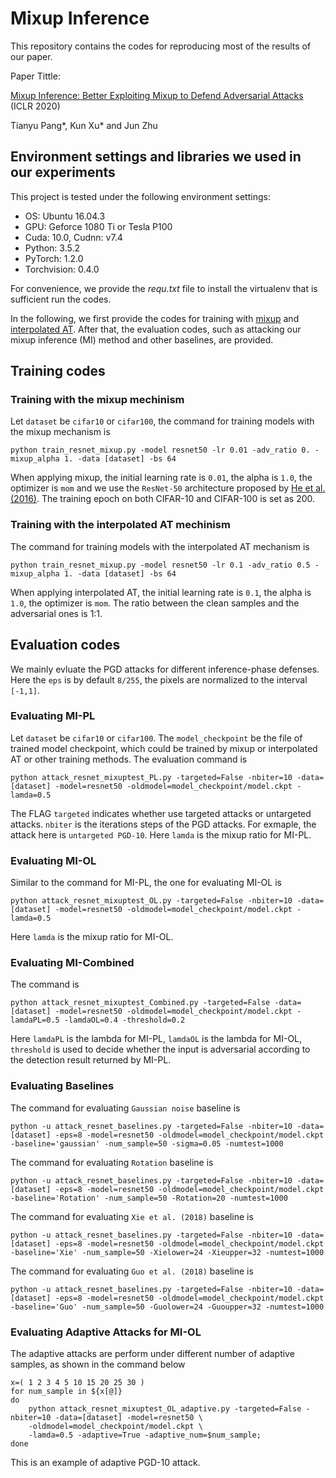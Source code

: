 # Mixup Inference

This repository contains the codes for reproducing most of the results of our paper.

Paper Tittle:

[Mixup Inference: Better Exploiting Mixup to Defend Adversarial Attacks](https://arxiv.org/pdf/1909.11515.pdf) (ICLR 2020)

Tianyu Pang*, Kun Xu* and Jun Zhu

## Environment settings and libraries we used in our experiments

This project is tested under the following environment settings:
- OS: Ubuntu 16.04.3
- GPU: Geforce 1080 Ti or Tesla P100
- Cuda: 10.0, Cudnn: v7.4
- Python: 3.5.2
- PyTorch: 1.2.0
- Torchvision: 0.4.0

For convenience, we provide the *requ.txt* file to install the virtualenv that is sufficient run the codes.

In the following, we first provide the codes for training with [mixup](https://arxiv.org/pdf/1710.09412.pdf) and [interpolated AT](https://arxiv.org/pdf/1906.06784.pdf). After that, the evaluation codes, such as attacking our mixup inference (MI) method and other baselines, are provided.

## Training codes

### Training with the mixup mechinism

Let `dataset` be `cifar10` or `cifar100`, the command for training models with the mixup mechanism is
```shell
python train_resnet_mixup.py -model resnet50 -lr 0.01 -adv_ratio 0. -mixup_alpha 1. -data [dataset] -bs 64
```
When applying mixup, the initial learning rate is `0.01`, the alpha is `1.0`, the optimizer is `mom` and we use the `ResNet-50` architecture proposed by [He et al. (2016)](https://arxiv.org/abs/1603.05027). The training epoch on both CIFAR-10 and CIFAR-100 is set as 200.

### Training with the interpolated AT mechinism

The command for training models with the interpolated AT mechanism is
```shell
python train_resnet_mixup.py -model resnet50 -lr 0.1 -adv_ratio 0.5 -mixup_alpha 1. -data [dataset] -bs 64
```
When applying interpolated AT, the initial learning rate is `0.1`, the alpha is `1.0`, the optimizer is `mom`. The ratio between the clean samples and the adversarial ones is 1:1.


## Evaluation codes

We mainly evluate the PGD attacks for different inference-phase defenses. Here the `eps` is by default `8/255`, the pixels are normalized to the interval `[-1,1]`.

### Evaluating MI-PL

Let `dataset` be `cifar10` or `cifar100`. The `model_checkpoint` be the file of trained model checkpoint, which could be trained by mixup or interpolated AT or other training methods. The evaluation command is
```shell
python attack_resnet_mixuptest_PL.py -targeted=False -nbiter=10 -data=[dataset] -model=resnet50 -oldmodel=model_checkpoint/model.ckpt -lamda=0.5
```
The FLAG `targeted` indicates whether use targeted attacks or untargeted attacks. `nbiter` is the iterations steps of the PGD attacks. For exmaple, the attack here is `untargeted PGD-10`. Here `lamda` is the mixup ratio for MI-PL.

### Evaluating MI-OL

Similar to the command for MI-PL, the one for evaluating MI-OL is
```shell
python attack_resnet_mixuptest_OL.py -targeted=False -nbiter=10 -data=[dataset] -model=resnet50 -oldmodel=model_checkpoint/model.ckpt -lamda=0.5
```
Here `lamda` is the mixup ratio for MI-OL.

### Evaluating MI-Combined

The command is
```shell
python attack_resnet_mixuptest_Combined.py -targeted=False -data=[dataset] -model=resnet50 -oldmodel=model_checkpoint/model.ckpt -lamdaPL=0.5 -lamdaOL=0.4 -threshold=0.2
```
Here `lamdaPL` is the lambda for MI-PL, `lamdaOL` is the lambda for MI-OL, `threshold` is used to decide whether the input is adversarial according to the detection result returned by MI-PL. 

### Evaluating Baselines

The command for evaluating `Gaussian noise` baseline is
```shell
python -u attack_resnet_baselines.py -targeted=False -nbiter=10 -data=[dataset] -eps=8 -model=resnet50 -oldmodel=model_checkpoint/model.ckpt -baseline='gaussian' -num_sample=50 -sigma=0.05 -numtest=1000
```

The command for evaluating `Rotation` baseline is
```shell
python -u attack_resnet_baselines.py -targeted=False -nbiter=10 -data=[dataset] -eps=8 -model=resnet50 -oldmodel=model_checkpoint/model.ckpt -baseline='Rotation' -num_sample=50 -Rotation=20 -numtest=1000
```

The command for evaluating `Xie et al. (2018)` baseline is
```shell
python -u attack_resnet_baselines.py -targeted=False -nbiter=10 -data=[dataset] -eps=8 -model=resnet50 -oldmodel=model_checkpoint/model.ckpt -baseline='Xie' -num_sample=50 -Xielower=24 -Xieupper=32 -numtest=1000
```

The command for evaluating `Guo et al. (2018)` baseline is
```shell
python -u attack_resnet_baselines.py -targeted=False -nbiter=10 -data=[dataset] -eps=8 -model=resnet50 -oldmodel=model_checkpoint/model.ckpt -baseline='Guo' -num_sample=50 -Guolower=24 -Guoupper=32 -numtest=1000
```

### Evaluating Adaptive Attacks for MI-OL

The adaptive attacks are perform under different number of adaptive samples, as shown in the command below
```shell
x=( 1 2 3 4 5 10 15 20 25 30 )
for num_sample in ${x[@]}
do
    python attack_resnet_mixuptest_OL_adaptive.py -targeted=False -nbiter=10 -data=[dataset] -model=resnet50 \
    -oldmodel=model_checkpoint/model.ckpt \
    -lamda=0.5 -adaptive=True -adaptive_num=$num_sample;
done
```
This is an example of adaptive PGD-10 attack.
